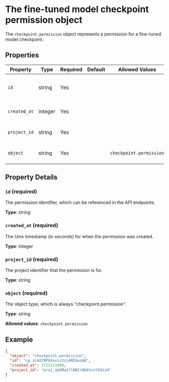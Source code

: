 # The fine-tuned model checkpoint permission object

The `checkpoint.permission` object represents a permission for a fine-tuned model checkpoint.


## Properties

| Property | Type | Required | Default | Allowed Values | Description |
| -------- | ---- | -------- | ------- | -------------- | ----------- |
| `id` | string | Yes |  |  | The permission identifier, which can be referenced in the API endpoints. |
| `created_at` | integer | Yes |  |  | The Unix timestamp (in seconds) for when the permission was created. |
| `project_id` | string | Yes |  |  | The project identifier that the permission is for. |
| `object` | string | Yes |  | `checkpoint.permission` | The object type, which is always "checkpoint.permission". |

## Property Details

### `id` (required)

The permission identifier, which can be referenced in the API endpoints.

**Type**: string

### `created_at` (required)

The Unix timestamp (in seconds) for when the permission was created.

**Type**: integer

### `project_id` (required)

The project identifier that the permission is for.

**Type**: string

### `object` (required)

The object type, which is always "checkpoint.permission".

**Type**: string

**Allowed values**: `checkpoint.permission`

## Example

```json
{
  "object": "checkpoint.permission",
  "id": "cp_zc4Q7MP6XxulcVzj4MZdwsAB",
  "created_at": 1712211699,
  "project_id": "proj_abGMw1llN8IrBb6SvvY5A1iH"
}

```

